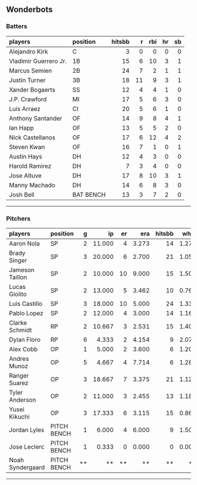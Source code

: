 ## Wonderbots

### Batters

 
|players               |position  | hitsbb|  r| rbi| hr| sb| 
|:---------------------|:---------|------:|--:|---:|--:|--:| 
|Alejandro Kirk        |C         |      3|  0|   0|  0|  0| 
|Vladimir Guerrero Jr. |1B        |     15|  6|  10|  3|  1| 
|Marcus Semien         |2B        |     24|  7|   2|  1|  1| 
|Justin Turner         |3B        |     18| 11|   9|  3|  1| 
|Xander Bogaerts       |SS        |     12|  4|   4|  1|  0| 
|J.P. Crawford         |MI        |     17|  5|   6|  3|  0| 
|Luis Arraez           |CI        |     20|  5|   6|  1|  0| 
|Anthony Santander     |OF        |     14|  9|   8|  4|  1| 
|Ian Happ              |OF        |     13|  5|   5|  2|  0| 
|Nick Castellanos      |OF        |     17|  6|  12|  4|  2| 
|Steven Kwan           |OF        |     16|  7|   1|  0|  1| 
|Austin Hays           |DH        |     12|  4|   3|  0|  0| 
|Harold Ramirez        |DH        |      7|  3|   4|  0|  0| 
|Jose Altuve           |DH        |     17|  8|  10|  3|  1| 
|Manny Machado         |DH        |     14|  6|   8|  3|  0| 
|Josh Bell             |BAT BENCH |     13|  3|   7|  2|  0| 


* * *

### Pitchers

 
|players          |position    |  g|     ip| er|   era| hitsbb|  whip| so|  w| sv| 
|:----------------|:-----------|--:|------:|--:|-----:|------:|-----:|--:|--:|--:| 
|Aaron Nola       |SP          |  2| 11.000|  4| 3.273|     14| 1.273|  9|  1|  0| 
|Brady Singer     |SP          |  3| 20.000|  6| 2.700|     21| 1.050|  9|  1|  0| 
|Jameson Taillon  |SP          |  2| 10.000| 10| 9.000|     15| 1.500| 14|  0|  0| 
|Lucas Giolito    |SP          |  2| 13.000|  5| 3.462|     10| 0.769| 19|  1|  0| 
|Luis Castillo    |SP          |  3| 18.000| 10| 5.000|     24| 1.333| 16|  1|  0| 
|Pablo Lopez      |SP          |  2| 12.000|  4| 3.000|     14| 1.167| 16|  1|  0| 
|Clarke Schmidt   |RP          |  2| 10.667|  3| 2.531|     15| 1.406|  6|  1|  0| 
|Dylan Floro      |RP          |  6|  4.333|  2| 4.154|      9| 2.077|  6|  0|  0| 
|Alex Cobb        |OP          |  1|  5.000|  2| 3.600|      6| 1.200|  3|  0|  0| 
|Andres Munoz     |OP          |  5|  4.667|  4| 7.714|      6| 1.286|  6|  1|  0| 
|Ranger Suarez    |OP          |  3| 18.667|  7| 3.375|     21| 1.125| 20|  1|  0| 
|Tyler Anderson   |OP          |  2| 11.000|  3| 2.455|     13| 1.182| 12|  0|  0| 
|Yusei Kikuchi    |OP          |  3| 17.333|  6| 3.115|     15| 0.865| 21|  1|  0| 
|Jordan Lyles     |PITCH BENCH |  1|  6.000|  4| 6.000|      9| 1.500|  2|  1|  0| 
|Jose Leclerc     |PITCH BENCH |  1|  0.333|  0| 0.000|      0| 0.000|  0|  0|  0| 
|Noah Syndergaard |PITCH BENCH | **|     **| **|    **|     **|    **| **| **| **| 


* * *


